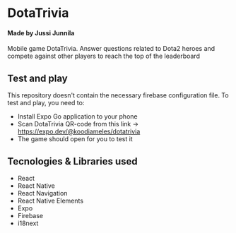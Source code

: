 # DotaTrivia
#### Made by Jussi Junnila

Mobile game DotaTrivia. Answer questions related to Dota2 heroes and compete against other players to reach the top of the leaderboard

## Test and play
This repository doesn't contain the necessary firebase configuration file.
To test and play, you need to:
- Install Expo Go application to your phone
- Scan DotaTrivia QR-code from this link -> https://expo.dev/@koodiameles/dotatrivia
- The game should open for you to test it

## Tecnologies & Libraries used
- React
- React Native
- React Navigation
- React Native Elements
- Expo
- Firebase
- i18next
